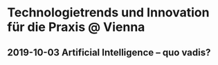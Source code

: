 # Technologietrends und Innovation für die Praxis @ Vienna
## 2019-10-03 Artificial Intelligence – quo vadis?
